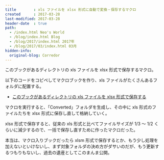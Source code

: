 ```yaml
---
title        : xls ファイルを xlsx 形式に自動で変換・保存するマクロ
created      : 2017-03-28
last-modified: 2017-03-28
header-date  : true
path:
  - /index.html Neo's World
  - /blog/index.html Blog
  - /blog/2017/index.html 2017年
  - /blog/2017/03/index.html 03月
hidden-info:
  original-blog: Corredor
---
```


このブックがあるディレクトリの xls ファイルを xlsx 形式で保存するマクロ。

以下のコードをコピペしてマクロブックを作り、xls ファイルがたくさんあるフォルダに配置する。

- [このブックがあるディレクトリの xls ファイルを xlsx 形式で保存する](https://gist.github.com/Neos21/84943faf41ed228f6ed57e0191fbf337)

マクロを実行すると、「Converted」フォルダを生成し、その中に xls 形式のファイルたちを xlsx 形式に保存し直して格納していく。

xlsx 形式で保存すると、従来の xls 形式と比べてファイルサイズが 1/3 〜 1/2 くらいに減少するので、一括で保存し直すために作ったマクロだった。

本当は、マクロ入りブックだったら xlsm 形式で保存するとか、もう少し処理を加えないといけないし、まず対象フォルダの決め方がダサいのだが、もう更新するつもりもないし、過去の遺産としてこのまんま公開。
